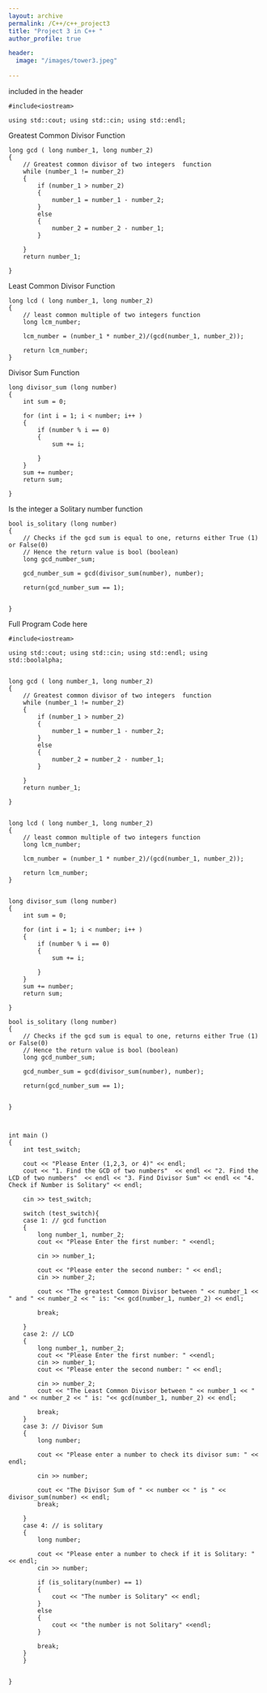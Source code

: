 ```yaml
---
layout: archive
permalink: /C++/c++_project3
title: "Project 3 in C++ "
author_profile: true

header:
  image: "/images/tower3.jpeg"
  
---
```


included in the header

    #include<iostream>

    using std::cout; using std::cin; using std::endl;


Greatest Common Divisor Function

    long gcd ( long number_1, long number_2)
    {
        // Greatest common divisor of two integers  function
        while (number_1 != number_2)
        {
            if (number_1 > number_2)
            {
                number_1 = number_1 - number_2;
            }
            else
            {
                number_2 = number_2 - number_1;
            }
            
        }
        return number_1;

    }

Least Common Divisor Function 

    long lcd ( long number_1, long number_2)
    {
        // least common multiple of two integers function
        long lcm_number;

        lcm_number = (number_1 * number_2)/(gcd(number_1, number_2));

        return lcm_number;
    }


Divisor Sum Function

    long divisor_sum (long number)
    {
        int sum = 0;

        for (int i = 1; i < number; i++ )
        {
            if (number % i == 0)
            {
                sum += i;

            }
        }
        sum += number;
        return sum;

    }

Is the integer a Solitary number function 


    bool is_solitary (long number)
    {
        // Checks if the gcd sum is equal to one, returns either True (1) or False(0)
        // Hence the return value is bool (boolean)
        long gcd_number_sum;

        gcd_number_sum = gcd(divisor_sum(number), number);

        return(gcd_number_sum == 1);


    }


Full Program Code here



    #include<iostream>

    using std::cout; using std::cin; using std::endl; using std::boolalpha;


    long gcd ( long number_1, long number_2)
    {
        // Greatest common divisor of two integers  function
        while (number_1 != number_2)
        {
            if (number_1 > number_2)
            {
                number_1 = number_1 - number_2;
            }
            else
            {
                number_2 = number_2 - number_1;
            }
            
        }
        return number_1;

    }


    long lcd ( long number_1, long number_2)
    {
        // least common multiple of two integers function
        long lcm_number;

        lcm_number = (number_1 * number_2)/(gcd(number_1, number_2));

        return lcm_number;
    }


    long divisor_sum (long number)
    {
        int sum = 0;

        for (int i = 1; i < number; i++ )
        {
            if (number % i == 0)
            {
                sum += i;

            }
        }
        sum += number;
        return sum;

    }

    bool is_solitary (long number)
    {
        // Checks if the gcd sum is equal to one, returns either True (1) or False(0)
        // Hence the return value is bool (boolean)
        long gcd_number_sum;

        gcd_number_sum = gcd(divisor_sum(number), number);

        return(gcd_number_sum == 1);


    }



    int main ()
    {
        int test_switch;

        cout << "Please Enter (1,2,3, or 4)" << endl;
        cout << "1. Find the GCD of two numbers"  << endl << "2. Find the LCD of two numbers"  << endl << "3. Find Divisor Sum" << endl << "4. Check if Number is Solitary" << endl;     

        cin >> test_switch;

        switch (test_switch){
        case 1: // gcd function
        {
            long number_1, number_2;
            cout << "Please Enter the first number: " <<endl;

            cin >> number_1;

            cout << "Please enter the second number: " << endl;
            cin >> number_2;

            cout << "The greatest Common Divisor between " << number_1 << " and " << number_2 << " is: "<< gcd(number_1, number_2) << endl;

            break;
        
        }
        case 2: // LCD
        {
            long number_1, number_2;
            cout << "Please Enter the first number: " <<endl;
            cin >> number_1;
            cout << "Please enter the second number: " << endl;

            cin >> number_2;
            cout << "The Least Common Divisor between " << number_1 << " and " << number_2 << " is: "<< gcd(number_1, number_2) << endl;

            break;
        }
        case 3: // Divisor Sum
        {
            long number;

            cout << "Please enter a number to check its divisor sum: " << endl;

            cin >> number;

            cout << "The Divisor Sum of " << number << " is " << divisor_sum(number) << endl;
            break;

        }
        case 4: // is solitary
        {
            long number;

            cout << "Please enter a number to check if it is Solitary: " << endl;
            cin >> number;

            if (is_solitary(number) == 1)
            {
                cout << "The number is Solitary" << endl;
            }
            else
            {
                cout << "the number is not Solitary" <<endl;
            }

            break;
        }
        }

        
    }



